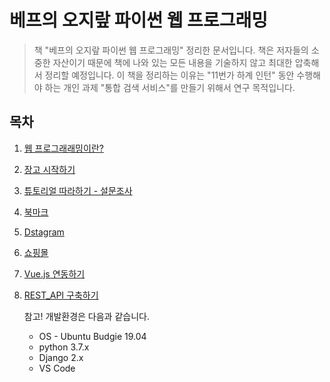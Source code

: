 베프의 오지랖 파이썬 웹 프로그래밍
=====================

> 책 "베프의 오지랖 파이썬 웹 프로그래밍" 정리한 문서입니다. 책은 저자들의 소중한 자산이기 때문에 책에 나와 있는 모든 내용을 기술하지 않고 최대한 압축해서 정리할 예정입니다. 이 책을 정리하는 이유는 "11번가 하계 인턴" 동안 수행해야 하는 개인 과제 "통합 검색 서비스"를 만들기 위해서 연구 목적입니다.

목차
---------------

01. [웹 프로그래래밍이란?](./ch01.md)
02. [장고 시작하기](./ch02.md)
03. [튜토리얼 따라하기 - 설문조사](./ch03.md)
04. [북마크](./ch04.md)
05. [Dstagram](./ch05.md)
06. [쇼핑몰](./ch06.md)
07. [Vue.js 연동하기](./ch07.md)
08. [REST_API 구축하기](./ch08.md)


    참고!
    개발환경은 다음과 같습니다.
    * OS - Ubuntu Budgie 19.04
    * python 3.7.x
    * Django 2.x
    * VS Code